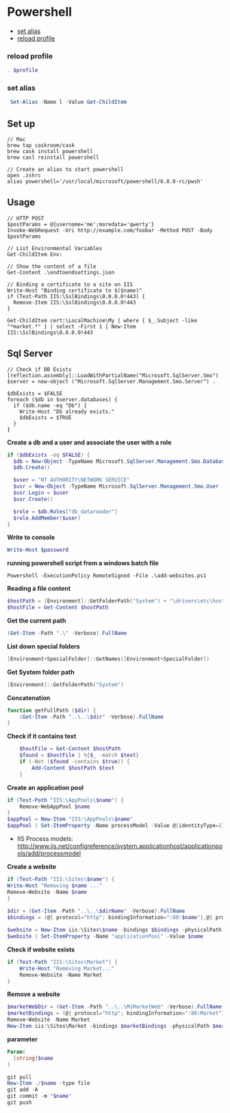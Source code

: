 # Powershell

* [set alias](#set-alias)
* [reload profile](#reload-profile)

### reload profile

```powershell
. $profile
```

### set alias

```powershell
 Set-Alias -Name l -Value Get-ChildItem
```

## Set up

    // Mac
    brew tap caskroom/cask
    brew cask install powershell
    brew casl reinstall powershell
    
    // Create an alias to start powershell
    open .zshrc
    alias powershell='/usr/local/microsoft/powershell/6.0.0-rc/pwsh'


## Usage

    // HTTP POST
    $postParams = @{username='me';moredata='qwerty'}
    Invoke-WebRequest -Uri http://example.com/foobar -Method POST -Body $postParams
    
    // List Environmental Variables
    Get-ChildItem Env:

    // Show the content of a file
    Get-Content .\endtoendsettings.json

    // Binding a certificate to a site on IIS
    Write-Host "Binding certificate to $($name)"
    if (Test-Path IIS:\SslBindings\0.0.0.0!443) {
      Remove-Item IIS:\SslBindings\0.0.0.0!443
    }

    Get-ChildItem cert:\LocalMachine\My | where { $_.Subject -like "*market.*" } | select -First 1 | New-Item IIS:\SslBindings\0.0.0.0!443

## Sql Server

    // Check if DB Exists
    [reflection.assembly]::LoadWithPartialName("Microsoft.SqlServer.Smo")
    $server = new-object ("Microsoft.SqlServer.Management.Smo.Server") .

    $dbExists = $FALSE
    foreach ($db in $server.databases) {
      if ($db.name -eq "Db") {
        Write-Host "Db already exists."
        $dbExists = $TRUE
      }
    }


**Create a db and a user and associate the user with a role**
```powershell
if ($dbExists -eq $FALSE) {
  $db = New-Object -TypeName Microsoft.SqlServer.Management.Smo.Database -argumentlist $server, "Db"
  $db.Create()

  $user = "NT AUTHORITY\NETWORK SERVICE"
  $usr = New-Object -TypeName Microsoft.SqlServer.Management.Smo.User -argumentlist $db, $user
  $usr.Login = $user
  $usr.Create()

  $role = $db.Roles["db_datareader"]
  $role.AddMember($user)
}

```

**Write to console**
```powershell
Write-Host $password
```


**running powershell script from a windows batch file**
```
Powershell -ExecutionPolicy RemoteSigned -File .\add-websites.ps1
```

**Reading a file content**
```powershell
$hostPath = [Environment]::GetFolderPath("System") + "\drivers\etc\hosts"
$hostFile = Get-Content $hostPath
```

**Get the current path**
```powershell
(Get-Item -Path ".\" -Verbose).FullName
```

**List down special folders**
```powershell
[Environment+SpecialFolder]::GetNames([Environment+SpecialFolder])
```

**Get System folder path**
```powershell
[Environment]::GetFolderPath("System")
```

**Concatenation**
```powershell
function getFullPath ($dir) {
	(Get-Item -Path "..\..\$dir" -Verbose).FullName
}
```

**Check if it contains text**

```powershell
    $hostFile = Get-Content $hostPath
    $found = $hostFile | %{$_ -match $text}
    if (-Not ($found -contains $true)) {
        Add-Content $hostPath $text
    }
```

**Create an application pool**
```powershell
if (Test-Path "IIS:\AppPools\$name") {
    Remove-WebAppPool $name
}
$appPool = New-Item "IIS:\AppPools\$name"
$appPool | Set-ItemProperty -Name processModel -Value @{identityType=2}
```

* IIS Process models: http://www.iis.net/configreference/system.applicationhost/applicationpools/add/processmodel

**Create a website**
```powershell
if (Test-Path "IIS:\Sites\$name") {
Write-Host "Removing $name ..."
Remove-Website -Name $name
}
 
$dir = (Get-Item -Path "..\..\$dirName" -Verbose).FullName
$bindings = (@{ protocol="http"; bindingInformation=":80:$name"},@{ protocol="https"; bindingInformation=":443:$name"})

$website = New-Item iis:\Sites\$name -bindings $bindings -physicalPath $dir
$website | Set-ItemProperty -Name "applicationPool" -Value $name
```

**Check if website exists**
```powershell
if (Test-Path "IIS:\Sites\Market") {
	Write-Host "Removing Market..."
	Remove-Website -Name Market
}
```

**Remove a website**
```powershell
$marketWebDir = (Get-Item -Path "..\..\MiMarketWeb" -Verbose).FullName
$marketBindings = (@{ protocol="http"; bindingInformation=":80:Market"},@{ protocol="https"; bindingInformation=":443:Market"})
Remove-Website -Name Market
New-Item iis:\Sites\Market -bindings $marketBindings -physicalPath $marketWebDir
```

**parameter**

```powershell
Param(
  [string]$name
)

git pull
New-Item ./$name -type file
git add -A
git commit -m "$name"
git push
```
